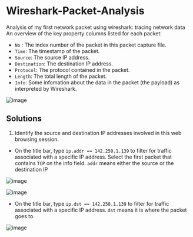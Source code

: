 # Wireshark-Packet-Analysis
Analysis of my first network packet using wireshark: tracing network data
An overview of the key property columns listed for each packet: 
* `No` : The index number of the packet in this packet capture file.
* `Time`: The timestamp of the packet.
* `Source`: The source IP address.
* `Destination`: The destination IP address.
* `Protocol`: The protocol contained in the packet.
* `Length`: The total length of the packet.
* `Info`: Some infomation about the data in the packet (the payload) as interpreted by Wireshark.

![image](https://github.com/YoriTano/Wireshark-Packet-Analysis/assets/106491544/9424a15d-6a00-4dd5-97e5-58a98d3dda53)

## Solutions 
1. Identify the source and destination IP addresses involved in this web browsing session.
* On the title bar, type `ip.addr == 142.250.1.139` to filter for traffic associated with a specific IP address. Select the first packet that contains `TCP` on the info field. `addr` means either the source or the destination IP

![image](https://github.com/YoriTano/Wireshark-Packet-Analysis/assets/106491544/188041b5-bbbd-4d49-b1a9-c949862a6228)

![image](https://github.com/YoriTano/Wireshark-Packet-Analysis/assets/106491544/e4f28e8a-a9b4-4a2a-b05d-84ae369b434d)

* On the title bar, type `ip.dst == 142.250.1.139` to filter for traffic associated with a specific IP address. `dst` means it is where the packet goes to.

![image](https://github.com/YoriTano/Wireshark-Packet-Analysis/assets/106491544/730bcc2f-7f9d-4db0-b71c-e270d71efbe2)


